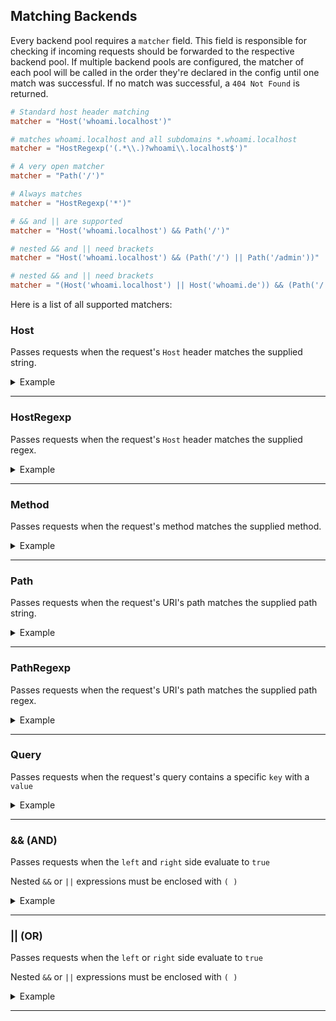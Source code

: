 ## Matching Backends

Every backend pool requires a `matcher` field. This field is responsible for checking if incoming requests should be forwarded to the respective backend pool. If multiple backend pools are configured, the matcher of each pool will be called in the order they're declared in the config until one match was successful. If no match was successful, a `404 Not Found` is returned.

```toml
# Standard host header matching
matcher = "Host('whoami.localhost')"

# matches whoami.localhost and all subdomains *.whoami.localhost
matcher = "HostRegexp('(.*\\.)?whoami\\.localhost$')"

# A very open matcher
matcher = "Path('/')"

# Always matches
matcher = "HostRegexp('*')"

# && and || are supported
matcher = "Host('whoami.localhost') && Path('/')"

# nested && and || need brackets
matcher = "Host('whoami.localhost') && (Path('/') || Path('/admin'))"

# nested && and || need brackets
matcher = "(Host('whoami.localhost') || Host('whoami.de')) && (Path('/') || Path('/admin'))"
```

Here is a list of all supported matchers:

### Host

Passes requests when the request's `Host` header matches the supplied string.

<details>
<summary>Example</summary>
<br>

```toml
[[backend_pools]]
matcher="Host('google.localhost')"
```

- ✔ `google.localhost`
- ✔ `google.localhost/test`
- ✔ `google.localhost/path?query=false`
- ❌ `test.google.localhost`
- ❌ `google.de`

</details>

---

### HostRegexp

Passes requests when the request's `Host` header matches the supplied regex.

<details>
<summary>Example</summary>
<br>

```toml
[[backend_pools]]
matcher="HostRegexp('(.*\\.)?whoami\\.localhost$')"
```

- ✔ `whoami.localhost`
- ✔ `test.whoami.localhost/test`
- ✔ `test.nested.whoami.localhost`
- ❌ `whoami.localhostwhat`
- ❌ `test.whoami.localhostwhat`

</details>

---

### Method

Passes requests when the request's method matches the supplied method.

<details>
<summary>Example</summary>
<br>

```toml
[[backend_pools]]
matcher="Method('GET')"
```

- ✔ GET `whoami.localhost`
- ❌ POST `test.whoami.localhost/test`
- ❌ YOLO `test.whoami.localhostwhat`

</details>

---

### Path

Passes requests when the request's URI's path matches the supplied path string.

<details>
<summary>Example</summary>
<br>

```toml
[[backend_pools]]
matcher="Path('/admin')"
```

- ✔ `whoami.localhost/admin`
- ❌ `whoami.localhost`
- ❌ `whoami.localhost/admin/test`

</details>

---

### PathRegexp

Passes requests when the request's URI's path matches the supplied path regex.

<details>
<summary>Example</summary>
<br>

```toml
[[backend_pools]]
matcher="Path('^/admin/.*')"
```

- ✔ `whoami.localhost/admin`
- ✔ `whoami.localhost/admin/nested`
- ❌ `whoami.localhost`

</details>

---

### Query

Passes requests when the request's query contains a specific `key` with a `value`

<details>
<summary>Example</summary>
<br>

```toml
[[backend_pools]]
matcher="Query('admin', 'true')"
```

- ✔ `whoami.localhost?admin=true`
- ❌ `whoami.localhost?admin=false`
- ❌ `whoami.localhost`

</details>

---

### && (AND)

Passes requests when the `left` and `right` side evaluate to `true`

Nested `&&` or `||` expressions must be enclosed with `( )`

<details>
<summary>Example</summary>
<br>

```toml
[[backend_pools]]
matcher="Host('google.de') && Path('/admin')"
```

- ✔ `google.de/admin`
- ❌ `google.de`
- ❌ `whoami.localhost`
- ❌ `whoami.localhost/admin`

</details>

---

### || (OR)

Passes requests when the `left` or `right` side evaluate to `true`

Nested `&&` or `||` expressions must be enclosed with `( )`

<details>
<summary>Example</summary>
<br>

```toml
[[backend_pools]]
matcher="Host('google.de') || Host('google.com')"
```

- ✔ `google.de`
- ✔ `google.com`
- ✔ `google.com/admin`
- ❌ `google.io`

</details>

---

